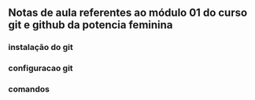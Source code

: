 ## Notas de aula referentes ao módulo 01 do curso git e github da potencia feminina


### instalação do git

### configuracao git


### comandos
